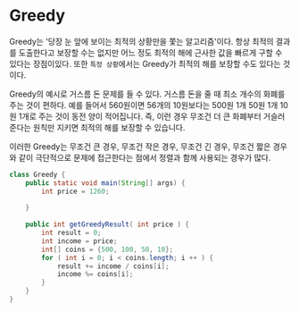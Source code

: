 # Greedy

Greedy는 '당장 눈 앞에 보이는 최적의 상황만을 쫓는 알고리즘'이다. 항상 최적의 결과를 도출한다고 보장할 수는 없지만
어느 정도 최적의 해에 근사한 값을 빠르게 구할 수 있다는 장점이있다. 또한 `특정 상황`에서는 Greedy가 최적의 해를 보장할 수도 있다는 것이다.

Greedy의 예시로 거스름 돈 문제를 들 수 있다. 거스름 돈을 줄 때 최소 개수의 화폐를 주는 것이 편하다. 예를 들어서 560원이면
56개의 10원보다는 500원 1개 50원 1개 10원 1개로 주는 것이 동전 양이 적어집니다. 
즉, 이런 경우 무조건 더 큰 화폐부터 거슬러 준다는 원칙만 지키면 최적의 해를 보장할 수 있습니다.

이러한 Greedy는 무조건 큰 경우, 무조건 작은 경우, 무조건 긴 경우, 무조건 짧은 경우와 같이 극단적으로 문제에 접근한다는 점에서 정렬과
함께 사용되는 경우가 많다. 

```java
class Greedy {
    public static void main(String[] args) {
        int price = 1260;
        
    }
    
    public int getGreedyResult( int price ) {
        int result = 0;
        int income = price;
        int[] coins = {500, 100, 50, 10};
        for ( int i = 0; i < coins.length; i ++ ) {
            result += income / coins[i];
            income %= coins[i];
        }
    }
}
```